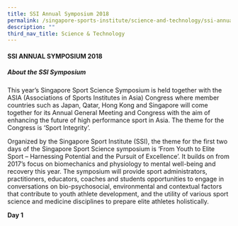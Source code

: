 ```yaml
---
title: SSI Annual Symposium 2018
permalink: /singapore-sports-institute/science-and-technology/ssi-annual-symposium-2018/
description: ""
third_nav_title: Science & Technology
---
```

#### **SSI ANNUAL SYMPOSIUM 2018**

##### **About the SSI Symposium**

This year’s Singapore Sport Science Symposium is held together with the ASIA (Associations of Sports Institutes in Asia) Congress where member countries such as Japan, Qatar, Hong Kong and Singapore will come together for its Annual General Meeting and Congress with the aim of enhancing the future of high performance sport in Asia. The theme for the Congress is ‘Sport Integrity’.

Organized by the Singapore Sport Institute (SSI), the theme for the first two days of the Singapore Sport Science symposium is ‘From Youth to Elite Sport – Harnessing Potential and the Pursuit of Excellence’. It builds on from 2017’s focus on biomechanics and physiology to mental well-being and recovery this year. The symposium will provide sport administrators, practitioners, educators, coaches and students opportunities to engage in conversations on bio-psychosocial, environmental and contextual factors that contribute to youth athlete development, and the utility of various sport science and medicine disciplines to prepare elite athletes holistically.

**Day 1**